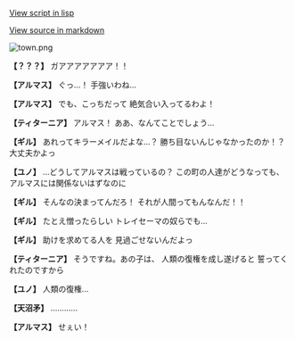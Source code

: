 [View script in lisp](../scripts/100203061.txt)

[View source in markdown](100203061.md)

![town.png](../images/backgrounds/town.png)

**【？？？】**
ガアアアアアアア！！

**【アルマス】**
ぐっ…！
手強いわね…

**【アルマス】**
でも、こっちだって
絶気合い入ってるわよ！

**【ティターニア】**
アルマス！
ああ、なんてことでしょう…

**【ギル】**
あれってキラーメイルだよな…？
勝ち目ないんじゃなかったのか！？
大丈夫かよっ

**【ユノ】**
…どうしてアルマスは戦っているの？
この町の人達がどうなっても、
アルマスには関係ないはずなのに

**【ギル】**
そんなの決まってんだろ！
それが人間ってもんなんだ！！

**【ギル】**
たとえ憎ったらしい
トレイセーマの奴らでも…

**【ギル】**
助けを求めてる人を
見過ごせないんだよっ

**【ティターニア】**
そうですね。あの子は、
人類の復権を成し遂げると
誓ってくれたのですから

**【ユノ】**
人類の復権…

**【天沼矛】**
…………

**【アルマス】**
せぇい！
